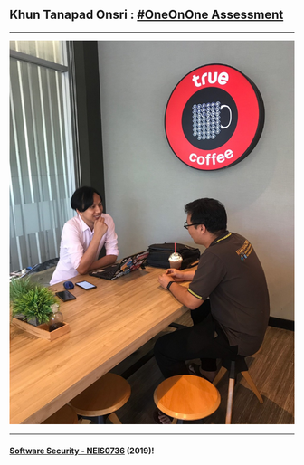 ## Khun **Tanapad Onsri** : [#OneOnOne Assessment](../OneOnOne)

---

![](TanapadO.jpg " Tanapad Onsri")

---

#### **[Software Security - NEIS0736](../) (2019)**!